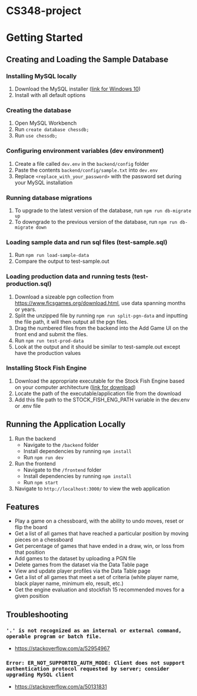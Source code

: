 # CS348-project
# Getting Started
## Creating and Loading the Sample Database

### Installing MySQL locally

1. Download the MySQL installer ([link for Windows 10](https://dev.mysql.com/get/Downloads/MySQLInstaller/mysql-installer-web-community-8.0.31.0.msi))
2. Install with all default options

### Creating the database

1. Open MySQL Workbench
2. Run `create database chessdb;`
3. Run `use chessdb;`

### Configuring environment variables (dev environment)

1. Create a file called `dev.env` in the `backend/config` folder
2. Paste the contents `backend/config/sample.txt` into `dev.env`
3. Replace `<replace_with_your_password>` with the password set during your MySQL installation

### Running database migrations

1. To upgrade to the latest version of the database, run `npm run db-migrate up`
2. To downgrade to the previous version of the database, run `npm run db-migrate down`

### Loading sample data and run sql files (test-sample.sql)

1. Run `npm run load-sample-data`
2. Compare the output to test-sample.out

### Loading production data and running tests (test-production.sql)

1. Download a sizeable pgn collection from https://www.ficsgames.org/download.html, use data spanning months or years.
2. Split the unzipped file by running `npm run split-pgn-data` and inputting the file path, it will then output all the pgn files.
3. Drag the numbered files from the backend into the Add Game UI on the front end and submit the files.
4. Run `npm run test-prod-data`
5. Look at the output and it should be similar to test-sample.out except have the production values

### Installing Stock Fish Engine

1. Download the appropriate executable for the Stock Fish Engine based on your computer architecture ([link for download](https://stockfishchess.org/download/))
2. Locate the path of the executable/application file from the download
3. Add this file path to the STOCK_FISH_ENG_PATH variable in the dev.env or .env file

## Running the Application Locally

1. Run the backend
    - Navigate to the `/backend` folder
    - Install dependencies by running `npm install`
    - Run `npm run dev`
2. Run the frontend
    - Navigate to the `/frontend` folder
    - Install dependencies by running `npm install`
    - Run `npm start`
3. Navigate to `http://localhost:3000/` to view the web application



## Features

- Play a game on a chessboard, with the ability to undo moves, reset or flip the board
- Get a list of all games that have reached a particular position by moving pieces on a chessboard
- Get percentage of games that have ended in a draw, win, or loss from that position
- Add games to the dataset by uploading a PGN file
- Delete games from the dataset via the Data Table page
- View and update player profiles via the Data Table page
- Get a list of all games that meet a set of criteria (white player name, black player name, minimum elo, result, etc.)
- Get the engine evaluation and stockfish 15 recommended moves for a given position

## Troubleshooting

### `'.' is not recognized as an internal or external command, operable program or batch file.`

- <https://stackoverflow.com/a/52954967>

### `Error: ER_NOT_SUPPORTED_AUTH_MODE: Client does not support authentication protocol requested by server; consider upgrading MySQL client`

- <https://stackoverflow.com/a/50131831>
